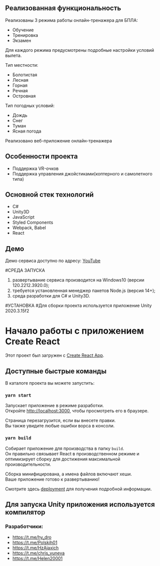 ## Реализованная функциональность 
Реализованы 3 режима работы онлайн-тренажера для БПЛА:
  - Обучение 
  - Тренировка
  - Экзамен
  
Для каждого режима предусмотрены подробные настройки условий вылета. 

Тип местности: 
- Болотистая 
- Лесная 
- Горная 
- Речная
- Островная

Тип погодных условий: 
- Дождь
- Снег 
- Туман 
- Ясная погода



Реализовано веб-приложение онлайн-тренажера 

## Особенности проекта
- Поддержка VR-очков
- Поддержка управления джойстиками(коптерного и самолетного типа)

## Основной стек технологий 
- C#
- Unity3D 
- JavaScript
- Styled Components
- Webpack, Babel
- React

## Демо
Демо сервиса доступно по адресу: 
[YouTube](https://youtu.be/QTw-KR1gsSw)

#СРЕДА ЗАПУСКА
1. развертывание сервиса производится на Windows10 (версии 120.2212.3920.0);
2. требуется установленная менеджер пакетов Node.js (версия 14+);
3. cреда разработки для C# и Unity3D.

#УСТАНОВКА
#Для сборки проекта используется приложение Unity 2020.3.15f2

# Начало работы с приложением Create React

Этот проект был загружен с [Create React App](https://github.com/facebook/create-react-app).

## Доступные быстрые команды 

В каталоге проекта вы можете запустить:

### `yarn start`

Запускает приложение в режиме разработки. \
Откройте [http://localhost:3000](http://localhost:3000), чтобы просмотреть его в браузере.

Страница перезагрузится, если вы внесете правки. \
Вы также увидите любые ошибки ворса в консоли.

### `yarn build`

Собирает приложение для производства в папку `build`. \
Он правильно связывает React в производственном режиме и оптимизирует сборку для достижения максимальной производительности.

Сборка минифицирована, а имена файлов включают хеши. \
Ваше приложение готово к развертыванию!

Смотрите здесь [deployment](https://facebook.github.io/create-react-app/docs/deployment) для получения подробной информации.

## Для запуска Unity приложения используется компилятор

### Разработчики:  
- https://t.me/hy_dro
- https://t.me/Polskih01
- https://t.me/HzAjaxich
- https://t.me/chris_yuneva
- https://t.me/Helen20001


